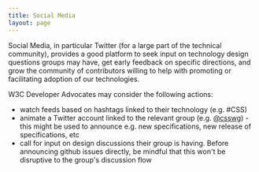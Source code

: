 ```yaml
---
title: Social Media
layout: page
---
```

Social Media, in particular Twitter (for a large part of the technical community), provides a good platform to seek input on technology design questions groups may have, get early feedback on specific directions, and grow the community of contributors willing to help with promoting or facilitating adoption of our technologies.

W3C Developer Advocates may consider the following actions:
* watch feeds based on hashtags linked to their technology (e.g. #CSS)
* animate a Twitter account linked to the relevant group (e.g. [@csswg](https://twitter.com/csswg)) - this might be used to announce e.g. new specifications, new release of specifications, etc
* call for input on design discussions their group is having. Before announcing github issues directly, be mindful that this won't be disruptive to the group's discussion flow
